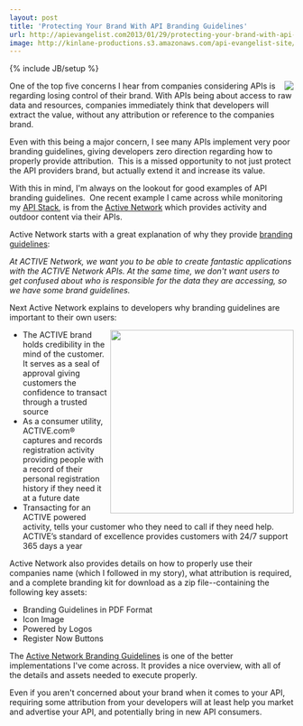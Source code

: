 ```yaml
---
layout: post
title: 'Protecting Your Brand With API Branding Guidelines'
url: http://apievangelist.com2013/01/29/protecting-your-brand-with-api-branding-guidelines/
image: http://kinlane-productions.s3.amazonaws.com/api-evangelist-site/blog/power-by--drk.png
---
```

{% include JB/setup %}
<p>
     <a href="http://developer.active.com/" target="_blank"><img src="https://s3.amazonaws.com/kinlane-productions/api-evangelist/Active-Network/power-by--drk.png"  align="right" /></a>
</p>
<p>
     One of the top five concerns I hear from companies considering APIs is regarding losing control of their brand. With APIs being about access to raw data and resources, companies immediately think that developers will extract the value, without any attribution or reference to the companies brand.
</p>
<p>
     Even with this being a major concern, I see many APIs implement very poor branding guidelines, giving developers zero direction regarding how to properly provide attribution.  This is a missed opportunity to not just protect the API providers brand, but actually extend it and increase its value.
</p>
<p>
     With this in mind, I'm always on the lookout for good examples of API branding guidelines.  One recent example I came across while monitoring my <a title="API Stack" href="http://theapistack.com">API Stack</a>, is from the <a title="Active Network" href="http://developer.active.com/">Active Network</a> which provides activity and outdoor content via their APIs.
</p>
<p>
     Active Network starts with a great explanation of why they provide <a title="branding guidelines" href="http://developer.active.com/branding_guidelines">branding guidelines</a>:
</p>
<p>
     <em>At ACTIVE Network, we want you to be able to create fantastic applications with the ACTIVE Network APIs. At the same time, we don't want users to get confused about who is responsible for the data they are accessing, so we have some brand guidelines.</em>
</p>
<p>
     Next Active Network explains to developers why branding guidelines are important to their own users:
</p>
<p>
     <a href="http://developer.active.com/branding_guidelines" target="_blank"><img src="https://s3.amazonaws.com/kinlane-productions/api-evangelist/Active-Network/Active-Branding-Guidelines.png"  width="325" align="right" /></a>
</p>
<ul>
     <li>The ACTIVE brand holds credibility in the mind of the customer. It serves as a seal of approval giving customers the confidence to transact through a trusted source
     </li>
     <li>As a consumer utility, ACTIVE.com® captures and records registration activity providing people with a record of their personal registration history if they need it at a future date
     </li>
     <li>Transacting for an ACTIVE powered activity, tells your customer who they need to call if they need help. ACTIVE’s standard of excellence provides customers with 24/7 support 365 days a year
     </li>
</ul>
<p>
     Active Network also provides details on how to properly use their companies name (which I followed in my story), what attribution is required, and a complete branding kit for download as a zip file--containing the following key assets:
</p>
<ul>
     <li>Branding Guidelines in PDF Format
     </li>
     <li>Icon Image
     </li>
     <li>Powered by Logos
     </li>
     <li>Register Now Buttons
     </li>
</ul>
<p>
     The <a title="Active Network Branding Guidelines" href="http://developer.active.com/branding_guidelines">Active Network Branding Guidelines</a> is one of the better implementations I've come across. It provides a nice overview, with all of the details and assets needed to execute properly.
</p>
<p>
     Even if you aren't concerned about your brand when it comes to your API, requiring some attribution from your developers will at least help you market and advertise your API, and potentially bring in new API consumers.
</p>
